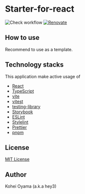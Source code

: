 # Starter-for-react

![Check workflow](https://github.com//hey3/starter-for-react/actions/workflows/check.yml/badge.svg)
[![Renovate](https://img.shields.io/badge/renovate-enabled-brightgreen.svg)](https://renovatebot.com)

## How to use

Recommend to use as a template.

## Technology stacks

This application make active usage of

- [React](https://reactjs.org/)
- [TypeScript](https://www.typescriptlang.org/)
- [vite](https://ja.vitejs.dev/)
- [vitest](https://vitest.dev/)
- [testing-library](https://testing-library.com/docs/react-testing-library/intro/)
- [Storybook](https://storybook.js.org/)
- [ESLint](https://eslint.org/)
- [Stylelint](https://stylelint.io/)
- [Prettier](https://prettier.io/)
- [pnpm](https://pnpm.io/)

## License

[MIT License](https://github.com/hey3/starter-for-react/blob/main/LICENSE)

## Author

Kohei Oyama (a.k.a hey3)
